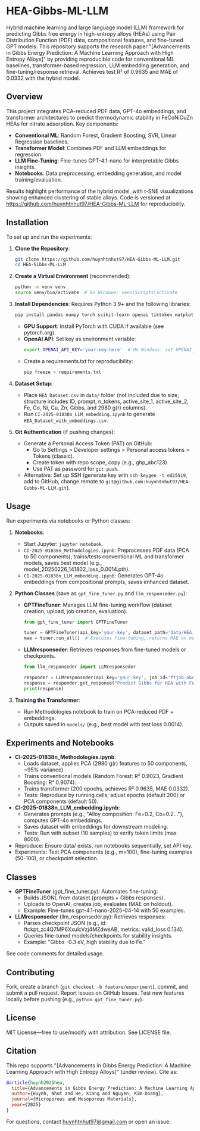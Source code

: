 # HEA-Gibbs-ML-LLM

Hybrid machine learning and large language model (LLM) framework for predicting Gibbs free energy in high-entropy alloys (HEAs) using Pair Distribution Function (PDF) data, compositional features, and fine-tuned GPT models. This repository supports the research paper "[Advancements in Gibbs Energy Prediction: A Machine Learning Approach with High Entropy Alloys]" by providing reproducible code for conventional ML baselines, transformer-based regression, LLM embedding generation, and fine-tuning/response retrieval. Achieves test R² of 0.9635 and MAE of 0.0332 with the hybrid model.

## Overview
This project integrates PCA-reduced PDF data, GPT-4o embeddings, and transformer architectures to predict thermodynamic stability in FeCoNiCuZn HEAs for nitrate adsorption. Key components:
- **Conventional ML**: Random Forest, Gradient Boosting, SVR, Linear Regression baselines.
- **Transformer Model**: Combines PDF and LLM embeddings for regression.
- **LLM Fine-Tuning**: Fine-tunes GPT-4.1-nano for interpretable Gibbs insights.
- **Notebooks**: Data preprocessing, embedding generation, and model training/evaluation.

Results highlight performance of the hybrid model, with t-SNE visualizations showing enhanced clustering of stable alloys. Code is versioned at https://github.com/huynhtnhut97/HEA-Gibbs-ML-LLM for reproducibility.

## Installation
To set up and run the experiments:

1. **Clone the Repository**:
   ```bash
   git clone https://github.com/huynhtnhut97/HEA-Gibbs-ML-LLM.git
   cd HEA-Gibbs-ML-LLM
   ```

2. **Create a Virtual Environment** (recommended):
   ```bash
   python -m venv venv
   source venv/bin/activate  # On Windows: venv\Scripts\activate
   ```

3. **Install Dependencies**:
   Requires Python 3.9+ and the following libraries:
   ```bash
   pip install pandas numpy torch scikit-learn openai tiktoken matplotlib seaborn
   ```
   - **GPU Support**: Install PyTorch with CUDA if available (see pytorch.org).
   - **OpenAI API**: Set key as environment variable:
     ```bash
     export OPENAI_API_KEY='your-key-here'  # On Windows: set OPENAI_API_KEY=your-key-here
     ```
   - Create a requirements.txt for reproducibility:
     ```bash
     pip freeze > requirements.txt
     ```

4. **Dataset Setup**:
   - Place `HEA_Dataset.csv` in `data/` folder (not included due to size; structure includes ID, prompt, n_tokens, active_site_1, active_site_2, Fe, Co, Ni, Cu, Zn, Gibbs, and 2980 g(r) columns).
   - Run `CI-2025-01838n_LLM_embedding.ipynb` to generate `HEA_Dataset_with_embeddings.csv`.

5. **Git Authentication** (if pushing changes):
   - Generate a Personal Access Token (PAT) on GitHub:
     - Go to Settings > Developer settings > Personal access tokens > Tokens (classic).
     - Create token with repo scope, copy (e.g., ghp_abc123).
     - Use PAT as password for `git push`.
   - Alternative: Set up SSH (generate key with `ssh-keygen -t ed25519`, add to GitHub, change remote to `git@github.com:huynhtnhut97/HEA-Gibbs-ML-LLM.git`).

## Usage
Run experiments via notebooks or Python classes:

1. **Notebooks**:
   - Start Jupyter: `jupyter notebook`.
   - `CI-2025-01838n_Methodologies.ipynb`: Preprocesses PDF data (PCA to 50 components), trains/tests conventional ML and transformer models, saves best model (e.g., model_20250226_141802_loss_0.0014.pth).
   - `CI-2025-01838n_LLM_embedding.ipynb`: Generates GPT-4o embeddings from compositional prompts, saves enhanced dataset.

2. **Python Classes** (save as `gpt_fine_tuner.py` and `llm_responseder.py`):
   - **GPTFineTuner**: Manages LLM fine-tuning workflow (dataset creation, upload, job creation, evaluation).
     ```python
     from gpt_fine_tuner import GPTFineTuner

     tuner = GPTFineTuner(api_key='your-key', dataset_path='data/HEA_Dataset_with_embeddings.csv', num_examples=50)
     mae = tuner.run_all()  # Executes fine-tuning, returns MAE on holdout
     ```
   - **LLMresponseder**: Retrieves responses from fine-tuned models or checkpoints.
     ```python
     from llm_responseder import LLMresponseder

     responder = LLMresponseder(api_key='your-key', job_id='ftjob-abc123', checkpoint_id='ftckpt_zc4Q7MP6XxulcVzj4MZdwsAB')
     response = responder.get_response("Predict Gibbs for HEA with Fe=0.3, explain stability.")
     print(response)
     ```

3. **Training the Transformer**:
   - Run Methodologies notebook to train on PCA-reduced PDF + embeddings.
   - Outputs saved in `models/` (e.g., best model with test loss 0.0014).

## Experiments and Notebooks
- **CI-2025-01838n_Methodologies.ipynb**:
  - Loads dataset, applies PCA (2980 g(r) features to 50 components, ~95% variance).
  - Trains conventional models (Random Forest: R² 0.9023, Gradient Boosting: R² 0.9074).
  - Trains transformer (200 epochs, achieves R² 0.9635, MAE 0.0332).
  - Tests: Reproduce by running cells; adjust epochs (default 200) or PCA components (default 50).
- **CI-2025-01838n_LLM_embedding.ipynb**:
  - Generates prompts (e.g., "Alloy composition: Fe=0.2, Co=0.2..."), computes GPT-4o embeddings.
  - Saves dataset with embeddings for downstream modeling.
  - Tests: Run with subset (10 samples) to verify token limits (max 8000).
- Reproduce: Ensure data/ exists, run notebooks sequentially, set API key.
- Experiments: Test PCA components (e.g., m=100), fine-tuning examples (50-100), or checkpoint selection.

## Classes
- **GPTFineTuner** (gpt_fine_tuner.py): Automates fine-tuning:
  - Builds JSONL from dataset (prompts + Gibbs responses).
  - Uploads to OpenAI, creates job, evaluates (MAE on holdout).
  - Example: Fine-tunes gpt-4.1-nano-2025-04-14 with 50 examples.
- **LLMresponseder** (llm_responseder.py): Retrieves responses:
  - Parses checkpoint JSON (e.g., id: ftckpt_zc4Q7MP6XxulcVzj4MZdwsAB, metrics: valid_loss 0.134).
  - Queries fine-tuned models/checkpoints for stability insights.
  - Example: "Gibbs -0.3 eV, high stability due to Fe."

See code comments for detailed usage.

## Contributing
Fork, create a branch (`git checkout -b feature/experiment`), commit, and submit a pull request. Report issues on GitHub Issues. Test new features locally before pushing (e.g., `python gpt_fine_tuner.py`).

## License
MIT License—free to use/modify with attribution. See LICENSE file.

## Citation
This repo supports "[Advancements in Gibbs Energy Prediction: A Machine Learning Approach with High Entropy Alloys]" (under review). Cite as:
```bibtex
@article{huynh2025hea,
  title={Advancements in Gibbs Energy Prediction: A Machine Learning Approach with High Entropy Alloys},
  author={Huynh, Nhut and He, Xiang and Nguyen, Kim-Doang},
  journal={Microporous and Mesoporous Materials},
  year={2025}
}
```

For questions, contact huynhtnhut97@gmail.com or open an issue.
